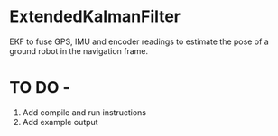# ExtendedKalmanFilter
EKF to fuse GPS, IMU and encoder readings to estimate the pose of a ground robot in the navigation frame. 

# TO DO -
1. Add compile and run instructions
2. Add example output
